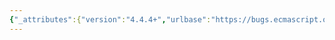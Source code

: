 ```yaml
---
{"_attributes":{"version":"4.4.4+","urlbase":"https://bugs.ecmascript.org/","maintainer":"dherman@mozilla.com"},"bug":{"bug_id":860,"creation_ts":"2012-10-28 13:26:00 -0700","short_desc":"13.6: undefined \"FormalParameterList\"","delta_ts":"2012-11-23 09:45:25 -0800","product":"Draft for 6th Edition","component":"editorial issue","version":"Rev 11: October 26, 2012 Draft","rep_platform":"All","op_sys":"All","bug_status":"RESOLVED","resolution":"FIXED","priority":"Normal","bug_severity":"normal","everconfirmed":true,"reporter":{"uid":"jmdyck","name":"Michael Dyck"},"assigned_to":{"uid":"allen","name":"Allen Wirfs-Brock"},"long_desc":[{"commentid":2255,"comment_count":0,"who":{"uid":"jmdyck","name":"Michael Dyck"},"bug_when":"2012-10-28 13:26:29 -0700","thetext":"In 13.6 \"Creating Function Objects and Constructors\",\nunder \"Runtime Semantics: FunctionCreate Abstract Operation\",\nstep 18 says:\n     Let len be the ExpectedArgumentCount of FormalParameterList.\nbut 'FormalParameterList' isn't defined.\n\nChange to \"ParameterList\", presumably."},{"commentid":2266,"comment_count":1,"who":{"uid":"allen","name":"Allen Wirfs-Brock"},"bug_when":"2012-10-29 11:45:42 -0700","thetext":"corrected in rev 12 editor's draft"},{"commentid":2592,"comment_count":2,"who":{"uid":"allen","name":"Allen Wirfs-Brock"},"bug_when":"2012-11-23 09:45:25 -0800","thetext":"corrected in rev 12, Nov. 22, 2012 draft"}]}}
---
```

